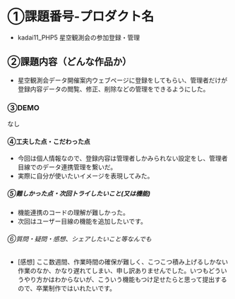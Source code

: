 # ①課題番号-プロダクト名
- kadai11_PHP5 星空観測会の参加登録・管理

## ②課題内容（どんな作品か）
- 星空観測会データ開催案内ウェブページに登録をしてもらい、管理者だけが登録内容データの閲覧、修正、削除などの管理をできるようにした。
### ③DEMO
なし

#### ④工夫した点・こだわった点
- 今回は個人情報なので、登録内容は管理者しかみられない設定をし、管理者目線でのデータ連携管理を繋いだ。
- 実際に自分が使いたいイメージを表現してみた。

##### ⑤難しかった点・次回トライしたいこと(又は機能)
- 機能連携のコードの理解が難しかった。
- 次回はユーザー目線の機能を追加したいです。

###### ⑥質問・疑問・感想、シェアしたいこと等なんでも
- [感想] ここ数週間、作業時間の確保が難しく、こつこつ積み上げるしかない作業のなか、かなり遅れてしまい、申し訳ありませんでした。いつもどういうやり方かはわからないが、こういう機能もつけ足せたらと思って提出するので、卒業制作ではいれたいです。
